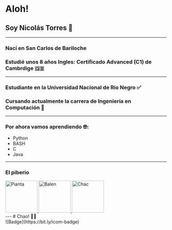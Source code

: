 # Aloh!
## Soy Nicolás Torres 🤠
---
### Nací en San Carlos de Bariloche
### Estudié unos 8 años Ingles: Certificado Advanced (C1) de Cambrdige 🇬🇧
---
### Estudiante en la Universidad Nacional de Rio Negro ✅
### Cursando actualmente la carrera de Ingeniería en Computación 🤩
---
### Por ahora vamos aprendiendo 🤓:
- Python
- BASH
- C
- Java
---
### El piberio
<div>
  <a href="https://github.com/ValenPianta">
    <img src="https://avatars.githubusercontent.com/u/71991509?v=4" alt="Pianta" width="100" height="100">
  </a>
  <a href="https://github.com/Chabok52">  
    <img src="https://avatars.githubusercontent.com/u/86004462?v=4" alt="Balen" width="100" height="100">
  </a>
  <a href="https://github.com/santichac">
    <img src="https://avatars.githubusercontent.com/u/103904254?v=4" alt="Chac" width="100" height="100">
  </a>
</div>
---
# Chao! 🐱‍👤
<div>
  ![Badge](https://bit.ly/icom-badge)
</div>

